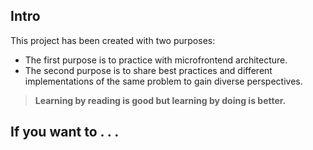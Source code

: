 ## Intro

This project has been created with two purposes:

- The first purpose is to practice with microfrontend architecture.
- The second purpose is to share best practices and different implementations of the same problem to gain diverse perspectives.

> **Learning by reading is good but learning by doing is better.**

## If you want to . . . 
